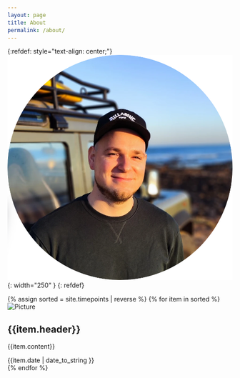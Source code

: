 ```yaml
---
layout: page
title: About
permalink: /about/
---
```


{:refdef: style="text-align: center;"}
![My picture](/docs/assets/me.webp){: width="250" }
{: refdef}

<style>

color-pallete {
    color-blue: #0086B3;
    color-green: #008080;
    color-white: #E9ECEF;
    color-red: #BD4147;
    color-blue2: #007BFF;
}

</style>


<div id="wrapper-tmline">
<section id="cd-timeline" class="cd-container">
  {% assign sorted = site.timepoints | reverse %}
  {% for item in sorted %}
    <div class="cd-timeline-block">
      <div class="cd-timeline-img {{item.icon}}">
        <img src="/assets/img/{{item.icon}}.svg" alt="Picture">
      </div> <!-- cd-timeline-img -->
      <div class="cd-timeline-content">
        <h2>{{item.header}}</h2>
        <p>{{item.content}}</p>
        <span class="cd-date">{{item.date | date_to_string }}</span>
      </div> <!-- cd-timeline-content -->
    </div> <!-- cd-timeline-block -->
  {% endfor %}
</section> <!-- cd-timeline -->

</div>

